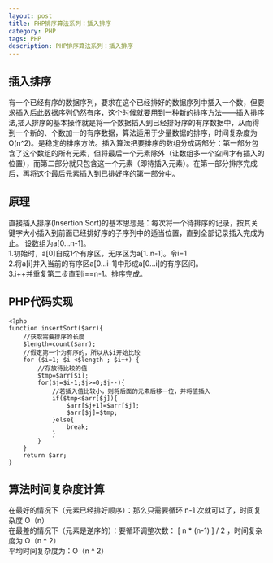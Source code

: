 ```yaml
---
layout: post
title: PHP排序算法系列：插入排序
category: PHP
tags: PHP
description: PHP排序算法系列：插入排序
---
```

## 插入排序
有一个已经有序的数据序列，要求在这个已经排好的数据序列中插入一个数，但要求插入后此数据序列仍然有序，这个时候就要用到一种新的排序方法——插入排序法,插入排序的基本操作就是将一个数据插入到已经排好序的有序数据中，从而得到一个新的、个数加一的有序数据，算法适用于少量数据的排序，时间复杂度为O(n^2)。是稳定的排序方法。插入算法把要排序的数组分成两部分：第一部分包含了这个数组的所有元素，但将最后一个元素除外（让数组多一个空间才有插入的位置），而第二部分就只包含这一个元素（即待插入元素）。在第一部分排序完成后，再将这个最后元素插入到已排好序的第一部分中。
## 原理
直接插入排序(Insertion Sort)的基本思想是：每次将一个待排序的记录，按其关键字大小插入到前面已经排好序的子序列中的适当位置，直到全部记录插入完成为止。
设数组为a[0…n-1]。  
1.初始时，a[0]自成1个有序区，无序区为a[1..n-1]。令i=1  
2.将a[i]并入当前的有序区a[0…i-1]中形成a[0…i]的有序区间。  
3.i++并重复第二步直到i==n-1。排序完成。
## PHP代码实现

```
<?php
function insertSort($arr){
    //获取需要排序的长度
    $length=count($arr);
    //假定第一个为有序的，所以从$i开始比较
    for ($i=1; $i <$length ; $i++) {
        //存放待比较的值
        $tmp=$arr[$i];
        for($j=$i-1;$j>=0;$j--){
            //若插入值比较小，则将后面的元素后移一位，并将值插入
            if($tmp<$arr[$j]){
                $arr[$j+1]=$arr[$j];
                $arr[$j]=$tmp;
            }else{
                break;
            }
        }
    }
    return $arr;
}
```
## 算法时间复杂度计算
在最好的情况下（元素已经排好顺序）：那么只需要循环 n-1  次就可以了，时间复杂度 O（n）  
在最差的情况下（元素是逆序的）：要循环调整次数： [ n * (n-1) ] / 2 ，时间复杂度为 O（n ^ 2）  
平均时间复杂度为：O（n ^ 2）